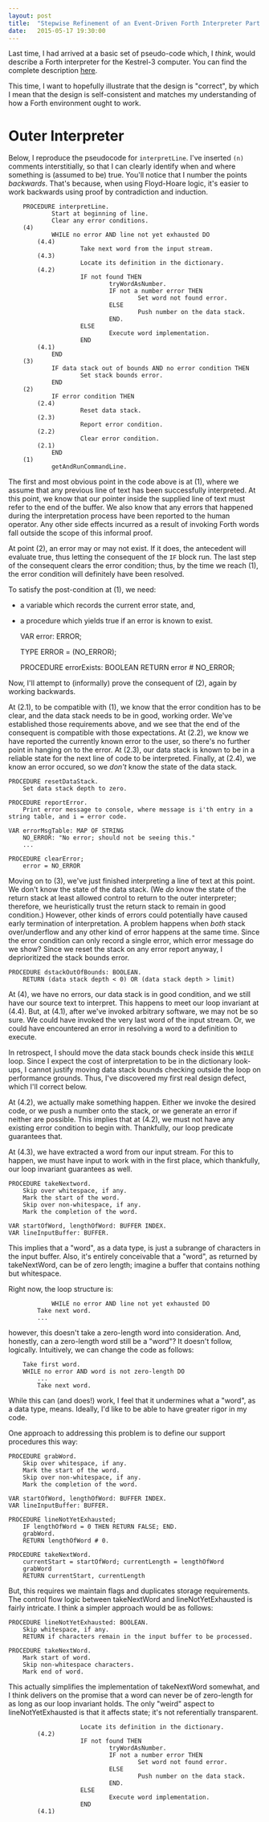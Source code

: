 ```yaml
---
layout: post
title:  "Stepwise Refinement of an Event-Driven Forth Interpreter Part 2: Basic Correctness Checks"
date:   2015-05-17 19:30:00
---
```


Last time, I had arrived at a basic set of pseudo-code which, I *think*,
would describe a Forth interpreter for the Kestrel-3 computer.
You can find the complete description [here]({{site.baseurl}}/2015/05/17/stepwise-refinement-of-forth-interpreter/).

This time, I want to hopefully illustrate that the design is "correct",
by which I mean that the design is self-consistent and matches my understanding of how a Forth environment ought to work.

# Outer Interpreter

Below, I reproduce the pseudocode for `interpretLine`.
I've inserted `(n)` comments interstitially, so that I can clearly identify when and where something is (assumed to be) true.
You'll notice that I number the points *backwards*.
That's because, when using Floyd-Hoare logic, it's easier to work backwards using proof by contradiction and induction.

        PROCEDURE interpretLine.
                Start at beginning of line.
                Clear any error conditions.
		(4)
                WHILE no error AND line not yet exhausted DO
			(4.4)
                        Take next word from the input stream.
			(4.3)
                        Locate its definition in the dictionary.
			(4.2)
                        IF not found THEN
                                tryWordAsNumber.
                                IF not a number error THEN
                                        Set word not found error.
                                ELSE
                                        Push number on the data stack.
                                END.
                        ELSE
                                Execute word implementation.
                        END
			(4.1)
                END
		(3)
                IF data stack out of bounds AND no error condition THEN
                        Set stack bounds error.
                END
		(2)
                IF error condition THEN
			(2.4)
                        Reset data stack.
			(2.3)
                        Report error condition.
			(2.2)
                        Clear error condition.
			(2.1)
                END
		(1)
                getAndRunCommandLine.

The first and most obvious point in the code above is at (1), where we assume that any previous line of text has been successfully interpreted.
At this point, we know that our pointer inside the supplied line of text must refer to the end of the buffer.
We also know that any errors that happened during the interpretation process have been reported to the human operator.
Any other side effects incurred as a result of invoking Forth words fall outside the scope of this informal proof.

At point (2), an error may or may not exist.
If it does, the antecedent will evaluate true, thus letting the consequent of the `IF` block run.
The last step of the consequent clears the error condition;
thus, by the time we reach (1), the error condition will definitely have been resolved.

To satisfy the post-condition at (1), we need:

* a variable which records the current error state, and,
* a procedure which yields true if an error is known to exist.

	VAR error: ERROR;

	TYPE ERROR = (NO_ERROR);

	PROCEDURE errorExists: BOOLEAN
		RETURN error # NO_ERROR;

Now, I'll attempt to (informally) prove the consequent of (2), again by working backwards.

At (2.1), to be compatible with (1), we know that the error condition has to be clear,
and the data stack needs to be in good, working order.
We've established those requirements above, and we see that the end of the consequent is compatible with those expectations.
At (2.2), we know we have reported the currently known error to the user,
so there's no further point in hanging on to the error.
At (2.3), our data stack is known to be in a reliable state for the next line of code to be interpreted.
Finally, at (2.4), we know an error occured, so we *don't* know the state of the data stack.

	PROCEDURE resetDataStack.
		Set data stack depth to zero.

	PROCEDURE reportError.
		Print error message to console, where message is i'th entry in a string table, and i = error code.

	VAR errorMsgTable: MAP OF STRING
		NO_ERROR: "No error; should not be seeing this."
		...

	PROCEDURE clearError;
		error = NO_ERROR


Moving on to (3), we've just finished interpreting a line of text at this point.
We don't know the state of the data stack.
(We *do* know the state of the return stack at least allowed control to return to the outer interpreter;
therefore, we heuristically trust the return stack to remain in good condition.)
However, other kinds of errors could potentially have caused early termination of interpretation.
A problem happens when *both* stack over/underflow and any other kind of error happens at the same time.
Since the error condition can only record a single error, which error message do we show?
Since we reset the stack on any error report anyway, I deprioritized the stack bounds error.

	PROCEDURE dstackOutOfBounds: BOOLEAN.
		RETURN (data stack depth < 0) OR (data stack depth > limit)

At (4), we have no errors, our data stack is in good condition, and we still have our source text to interpret.
This happens to meet our loop invariant at (4.4).
But, at (4.1), after we've invoked arbitrary software, we may not be so sure.
We could have invoked the very last word of the input stream.
Or, we could have encountered an error in resolving a word to a definition to execute.

In retrospect, I should move the data stack bounds check inside this `WHILE` loop.
Since I expect the cost of interpretation to be in the dictionary look-ups,
I cannot justify moving data stack bounds checking outside the loop on performance grounds.
Thus, I've discovered my first real design defect, which I'll correct below.

At (4.2), we actually make something happen.
Either we invoke the desired code, or we push a number onto the stack, or we generate an error if neither are possible.
This implies that at (4.2), we must not have any existing error condition to begin with.
Thankfully, our loop predicate guarantees that.

At (4.3), we have extracted a word from our input stream.
For this to happen, we must have input to work with in the first place,
which thankfully, our loop invariant guarantees as well.

	PROCEDURE takeNextword.
		Skip over whitespace, if any.
		Mark the start of the word.
		Skip over non-whitespace, if any.
		Mark the completion of the word.

	VAR startOfWord, lengthOfWord: BUFFER INDEX.
	VAR lineInputBuffer: BUFFER.

This implies that a "word", as a data type, is just a subrange of characters in the input buffer.
Also, it's entirely conceivable that a "word", as returned by takeNextWord, can be of zero length;
imagine a buffer that contains nothing but whitespace.

Right now, the loop structure is:

                WHILE no error AND line not yet exhausted DO
			Take next word.
			...

however, this doesn't take a zero-length word into consideration.
And, honestly, can a zero-length word still be a "word"?
It doesn't follow, logically.
Intuitively, we can change the code as follows:

		Take first word.
		WHILE no error AND word is not zero-length DO
			...
			Take next word.

While this can (and does!) work, I feel that it undermines what a "word", as a data type, means.
Ideally, I'd like to be able to have greater rigor in my code.

One approach to addressing this problem is to define our support procedures this way:

	PROCEDURE grabWord.
		Skip over whitespace, if any.
		Mark the start of the word.
		Skip over non-whitespace, if any.
		Mark the completion of the word.

	VAR startOfWord, lengthOfWord: BUFFER INDEX.
	VAR lineInputBuffer: BUFFER.

	PROCEDURE lineNotYetExhausted;
		IF lengthOfWord = 0 THEN RETURN FALSE; END.
		grabWord.
		RETURN lengthOfWord # 0.

	PROCEDURE takeNextWord.  
		currentStart = startOfWord; currentLength = lengthOfWord
		grabWord
		RETURN currentStart, currentLength

But, this requires we maintain flags and duplicates storage requirements.
The control flow logic between takeNextWord and lineNotYetExhausted is fairly intricate.
I think a simpler approach would be as follows:

	PROCEDURE lineNotYetExhausted: BOOLEAN.
		Skip whitespace, if any.
		RETURN if characters remain in the input buffer to be processed.

	PROCEDURE takeNextWord.
		Mark start of word.
		Skip non-whitespace characters.
		Mark end of word.

This actually simplifies the implementation of takeNextWord somewhat, and
I think delivers on the promise that a word can never be of zero-length for as long as our loop invariant holds.
The only "weird" aspect to lineNotYetExhausted is that it affects state;
it's not referentially transparent.

	
                        Locate its definition in the dictionary.
			(4.2)
                        IF not found THEN
                                tryWordAsNumber.
                                IF not a number error THEN
                                        Set word not found error.
                                ELSE
                                        Push number on the data stack.
                                END.
                        ELSE
                                Execute word implementation.
                        END
			(4.1)
